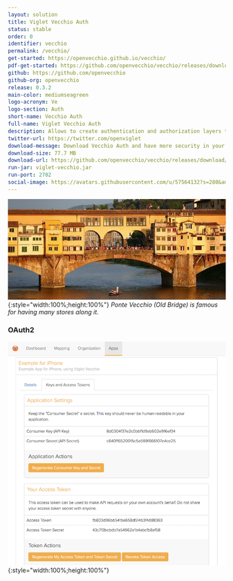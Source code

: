 ```yaml
---
layout: solution
title: Viglet Vecchio Auth
status: stable
order: 0
identifier: vecchio
permalink: /vecchio/
get-started: https://openvecchio.github.io/vecchio/
pdf-get-started: https://github.com/openvecchio/vecchio/releases/download/v0.3.2/developer-guide.pdf
github: https://github.com/openvecchio
github-org: openvecchio
release: 0.3.2
main-color: mediumseagreen
logo-acronym: Ve
logo-section: Auth
short-name: Vecchio Auth
full-name: Viglet Vecchio Auth
description: Allows to create authentication and authorization layers to access API with proactive monitoring.
twitter-url: https://twitter.com/openviglet
download-message: Download Vecchio Auth and have more security in your environment.
download-size: 77.7 MB
download-url: https://github.com/openvecchio/vecchio/releases/download/v0.3.2/viglet-vecchio.jar
run-jar: viglet-vecchio.jar
run-port: 2702
social-image: https://avatars.githubusercontent.com/u/57564132?s=280&amp;v=4
---
```


![](/static_files/img/vecchio_bridge.jpg){:style="width:100%;height:100%"}
_Ponte Vecchio (Old Bridge) is famous for having many stores along it._

### OAuth2

![](/static_files/img/vecchio_oauth2.png){:style="width:100%;height:100%"}
